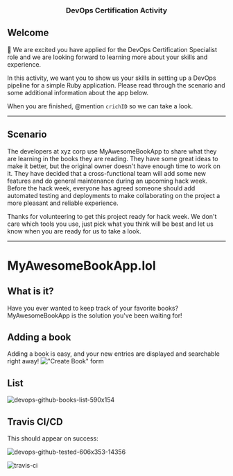 <p align="center">

  <h3 align="center">DevOps Certification Activity<br></h3>

</p>

## Welcome

:wave: We are excited you have applied for the DevOps Certification Specialist role and we are looking forward to learning more about your skills and experience.

In this activity, we want you to show us your skills in setting up a DevOps pipeline for a simple Ruby application. Please read through the scenario and some additional information about the app below.

When you are finished, @mention `crichID` so we can take a look.

<hr>

## Scenario

The developers at xyz corp use MyAwesomeBookApp to share what they are learning in the books they are reading. They have some great ideas to make it better, but the original owner doesn't have enough time to work on it. They have decided that a cross-functional team will add some new features and do general maintenance during an upcoming hack week. Before the hack week, everyone has agreed someone should add automated testing and deployments to make collaborating on the project a more pleasant and reliable experience.

Thanks for volunteering to get this project ready for hack week. We don't care which tools you use, just pick what you think will be best and let us know when you are ready for us to take a look.

<hr>

# MyAwesomeBookApp.lol

## What is it?

Have you ever wanted to keep track of your favorite books? MyAwesomeBookApp is the solution you've been waiting for!

## Adding a book

Adding a book is easy, and your new entries are displayed and searchable right away!
!["Create Book" form](https://cloud.githubusercontent.com/assets/4215/22151066/f3502322-dee1-11e6-9442-843bb4822b2c.png)

## List

![devops-github-books-list-590x154](https://user-images.githubusercontent.com/300046/55487889-3452df80-55ec-11e9-8e51-b92967486fff.png)

## Travis CI/CD

This should appear on success:

![devops-github-tested-606x353-14356](https://user-images.githubusercontent.com/300046/55490464-04f2a180-55f1-11e9-893e-17ac941a3f84.jpg)

<img alt="travis-ci" src="https://travis-ci.com/wilsonmar/devops-cert-activity-wilsonmar.svg?token=7cuVVUVUhNKUp4a2v4RA&branch=master">


